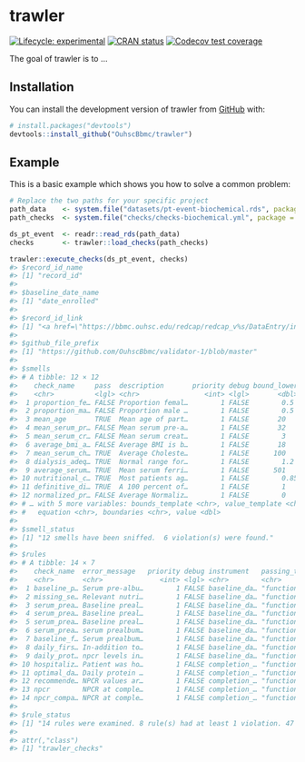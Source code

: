 
<!-- README.md is generated from README.Rmd. Please edit that file -->

# trawler

<!-- badges: start -->

[![Lifecycle:
experimental](https://img.shields.io/badge/lifecycle-experimental-orange.svg)](https://lifecycle.r-lib.org/articles/stages.html#experimental)
[![CRAN
status](https://www.r-pkg.org/badges/version/trawler)](https://CRAN.R-project.org/package=trawler)
[![Codecov test
coverage](https://codecov.io/gh/OuhscBbmc/trawler/branch/main/graph/badge.svg)](https://app.codecov.io/gh/OuhscBbmc/trawler?branch=main)
<!-- badges: end -->

The goal of trawler is to …

## Installation

You can install the development version of trawler from
[GitHub](https://github.com/) with:

``` r
# install.packages("devtools")
devtools::install_github("OuhscBbmc/trawler")
```

## Example

This is a basic example which shows you how to solve a common problem:

``` r
# Replace the two paths for your specific project
path_data    <- system.file("datasets/pt-event-biochemical.rds", package = "trawler")
path_checks  <- system.file("checks/checks-biochemical.yml", package = "trawler")

ds_pt_event  <- readr::read_rds(path_data)
checks       <- trawler::load_checks(path_checks)

trawler::execute_checks(ds_pt_event, checks)
#> $record_id_name
#> [1] "record_id"
#> 
#> $baseline_date_name
#> [1] "date_enrolled"
#> 
#> $record_id_link
#> [1] "<a href=\"https://bbmc.ouhsc.edu/redcap/redcap_v%s/DataEntry/index.php?pid=%s&arm=%s&id=%s&page=%s\" target=\"_blank\">%s</a>"
#> 
#> $github_file_prefix
#> [1] "https://github.com/OuhscBbmc/validator-1/blob/master"
#> 
#> $smells
#> # A tibble: 12 × 12
#>    check_name     pass  description       priority debug bound_lower bound_upper
#>    <chr>          <lgl> <chr>                <int> <lgl>       <dbl>       <dbl>
#>  1 proportion_fe… FALSE Proportion femal…        1 FALSE        0.5         0.5 
#>  2 proportion_ma… FALSE Proportion male …        1 FALSE        0.5         0.5 
#>  3 mean_age       TRUE  Mean age of part…        1 FALSE       20          80   
#>  4 mean_serum_pr… FALSE Mean serum pre-a…        1 FALSE       32          39   
#>  5 mean_serum_cr… FALSE Mean serum creat…        1 FALSE        3          15   
#>  6 average_bmi_a… FALSE Average BMI is b…        1 FALSE       18          24   
#>  7 mean_serum_ch… TRUE  Average Choleste…        1 FALSE      100         140   
#>  8 dialysis_adeq… TRUE  Normal range for…        1 FALSE        1.2         5   
#>  9 average_serum… TRUE  Mean serum ferri…        1 FALSE      501        1200   
#> 10 nutritional_c… TRUE  Most patients ag…        1 FALSE        0.85        0.99
#> 11 definitive_di… TRUE  A 100 percent of…        1 FALSE        1           1   
#> 12 normalized_pr… FALSE Average Normaliz…        1 FALSE        0           0.12
#> # … with 5 more variables: bounds_template <chr>, value_template <chr>,
#> #   equation <chr>, boundaries <chr>, value <dbl>
#> 
#> $smell_status
#> [1] "12 smells have been sniffed.  6 violation(s) were found."
#> 
#> $rules
#> # A tibble: 14 × 7
#>    check_name  error_message   priority debug instrument   passing_test  results
#>    <chr>       <chr>              <int> <lgl> <chr>        <chr>         <list> 
#>  1 baseline_p… Serum pre-albu…        1 FALSE baseline_da… "function (d… <tibbl…
#>  2 missing_se… Relevant nutri…        1 FALSE baseline_da… "function (d… <tibbl…
#>  3 serum_prea… Baseline preal…        1 FALSE baseline_da… "function (d… <tibbl…
#>  4 serum_prea… Baseline preal…        1 FALSE baseline_da… "function (d… <NULL> 
#>  5 serum_prea… Baseline preal…        1 FALSE baseline_da… "function (d… <NULL> 
#>  6 serum_prea… serum prealbum…        1 FALSE baseline_da… "function (d… <NULL> 
#>  7 baseline_f… Serum prealbum…        1 FALSE baseline_da… "function (d… <NULL> 
#>  8 daily_firs… In-addition to…        1 FALSE baseline_da… "function (d… <NULL> 
#>  9 daily_prot… npcr levels in…        1 FALSE baseline_da… "function (d… <NULL> 
#> 10 hospitaliz… Patient was ho…        1 FALSE completion_… "function (d… <tibbl…
#> 11 optimal_da… Daily protein …        1 FALSE completion_… "function (d… <tibbl…
#> 12 recommende… NPCR values ar…        1 FALSE completion_… "function (d… <tibbl…
#> 13 npcr        NPCR at comple…        1 FALSE completion_… "function (d… <tibbl…
#> 14 npcr_compa… NPCR at comple…        1 FALSE completion_… "function (d… <tibbl…
#> 
#> $rule_status
#> [1] "14 rules were examined. 8 rule(s) had at least 1 violation. 47 total violation(s) were found."
#> 
#> attr(,"class")
#> [1] "trawler_checks"
```

